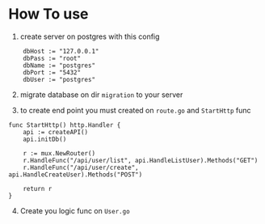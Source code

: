 # How To use

1. create server on postgres with this config 

```
	dbHost := "127.0.0.1"
	dbPass := "root"
	dbName := "postgres"
	dbPort := "5432"
	dbUser := "postgres"
```
2. migrate database on dir `migration` to your server

3. to create end point you must created on `route.go` and `StartHttp` func 

```
func StartHttp() http.Handler {
	api := createAPI()
	api.initDb()

	r := mux.NewRouter()
	r.HandleFunc("/api/user/list", api.HandleListUser).Methods("GET")
	r.HandleFunc("/api/user/create", api.HandleCreateUser).Methods("POST")

	return r
}
```

4. Create you logic func on `User.go` 
